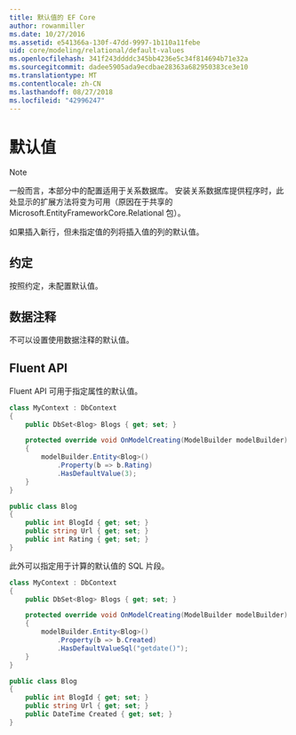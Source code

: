 ```yaml
---
title: 默认值的 EF Core
author: rowanmiller
ms.date: 10/27/2016
ms.assetid: e541366a-130f-47dd-9997-1b110a11febe
uid: core/modeling/relational/default-values
ms.openlocfilehash: 341f243ddddc345bb4236e5c34f814694b71e32a
ms.sourcegitcommit: dadee5905ada9ecdbae28363a682950383ce3e10
ms.translationtype: MT
ms.contentlocale: zh-CN
ms.lasthandoff: 08/27/2018
ms.locfileid: "42996247"
---
```

# <a name="default-values"></a>默认值

> [!NOTE]  
> 一般而言，本部分中的配置适用于关系数据库。 安装关系数据库提供程序时，此处显示的扩展方法将变为可用（原因在于共享的 Microsoft.EntityFrameworkCore.Relational 包）。

如果插入新行，但未指定值的列将插入值的列的默认值。

## <a name="conventions"></a>约定

按照约定，未配置默认值。

## <a name="data-annotations"></a>数据注释

不可以设置使用数据注释的默认值。

## <a name="fluent-api"></a>Fluent API

Fluent API 可用于指定属性的默认值。

<!-- [!code-csharp[Main](samples/core/relational/Modeling/FluentAPI/Samples/Relational/DefaultValue.cs?highlight=9)] -->
``` csharp
class MyContext : DbContext
{
    public DbSet<Blog> Blogs { get; set; }

    protected override void OnModelCreating(ModelBuilder modelBuilder)
    {
        modelBuilder.Entity<Blog>()
            .Property(b => b.Rating)
            .HasDefaultValue(3);
    }
}

public class Blog
{
    public int BlogId { get; set; }
    public string Url { get; set; }
    public int Rating { get; set; }
}
```

此外可以指定用于计算的默认值的 SQL 片段。

<!-- [!code-csharp[Main](samples/core/relational/Modeling/FluentAPI/Samples/Relational/DefaultValueSql.cs?highlight=9)] -->
``` csharp
class MyContext : DbContext
{
    public DbSet<Blog> Blogs { get; set; }

    protected override void OnModelCreating(ModelBuilder modelBuilder)
    {
        modelBuilder.Entity<Blog>()
            .Property(b => b.Created)
            .HasDefaultValueSql("getdate()");
    }
}

public class Blog
{
    public int BlogId { get; set; }
    public string Url { get; set; }
    public DateTime Created { get; set; }
}
```
